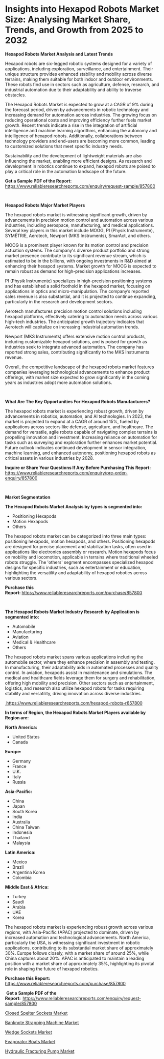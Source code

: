 <p><h1>Insights into Hexapod Robots Market Size: Analysing Market Share, Trends, and Growth from 2025 to 2032</h1></p><p><strong>Hexapod Robots Market Analysis and Latest Trends</strong></p>
<p><p>Hexapod robots are six-legged robotic systems designed for a variety of applications, including exploration, surveillance, and entertainment. Their unique structure provides enhanced stability and mobility across diverse terrains, making them suitable for both indoor and outdoor environments. These robots find use in sectors such as agriculture, defense, research, and industrial automation due to their adaptability and ability to traverse obstacles.</p><p>The Hexapod Robots Market is expected to grow at a CAGR of 9% during the forecast period, driven by advancements in robotic technology and increasing demand for automation across industries. The growing focus on reducing operational costs and improving efficiency further fuels market growth. Recent trends indicate a rise in the integration of artificial intelligence and machine learning algorithms, enhancing the autonomy and intelligence of hexapod robots. Additionally, collaborations between technology providers and end-users are becoming more common, leading to customized solutions that meet specific industry needs.</p><p>Sustainability and the development of lightweight materials are also influencing the market, enabling more efficient designs. As research and development in robotics continue to expand, hexapod robots are poised to play a critical role in the automation landscape of the future.</p></p>
<p><strong>Get a Sample PDF of the Report:&nbsp;</strong> <a href="https://www.reliableresearchreports.com/enquiry/request-sample/857800?utm_campaign=83&utm_medium=2&utm_source=Github&utm_content=ia&utm_term=17022025&utm_id=hexapod-robots">https://www.reliableresearchreports.com/enquiry/request-sample/857800</a></p>
<p>&nbsp;</p>
<p><strong>Hexapod Robots Major Market Players</strong></p>
<p><p>The hexapod robots market is witnessing significant growth, driven by advancements in precision motion control and automation across various industries, including aerospace, manufacturing, and medical applications. Several key players in this market include MOOG, PI (Physik Instrumente), SYMÉTRIE, Aerotech, Newport (MKS Instruments), SmarAct, and others.</p><p>MOOG is a prominent player known for its motion control and precision actuation systems. The company's diverse product portfolio and strong market presence contribute to its significant revenue stream, which is estimated to be in the billions, with ongoing investments in R&D aimed at enhancing their hexapod systems. Market growth for MOOG is expected to remain robust as demand for high-precision applications increases.</p><p>PI (Physik Instrumente) specializes in high-precision positioning systems and has established a solid foothold in the hexapod market, focusing on applications in optics and micro-manipulation. The company’s reported sales revenue is also substantial, and it is projected to continue expanding, particularly in the research and development sectors.</p><p>Aerotech manufactures precision motion control solutions including hexapod platforms, effectively catering to automation needs across various high-tech industries. The anticipated growth trajectory indicates that Aerotech will capitalize on increasing industrial automation trends.</p><p>Newport (MKS Instruments) offers extensive motion control products, including customizable hexapod solutions, and is poised for growth as industries seek to integrate advanced automation. The company has reported strong sales, contributing significantly to the MKS Instruments revenue.</p><p>Overall, the competitive landscape of the hexapod robots market features companies leveraging technological advancements to enhance product offerings, with market size expected to grow significantly in the coming years as industries adopt more automation solutions.</p></p>
<p>&nbsp;</p>
<p><strong>What Are The Key Opportunities For Hexapod Robots Manufacturers?</strong></p>
<p><p>The hexapod robots market is experiencing robust growth, driven by advancements in robotics, automation, and AI technologies. In 2023, the market is projected to expand at a CAGR of around 15%, fueled by applications across sectors like defense, agriculture, and healthcare. The demand for versatile, agile robots capable of navigating complex terrains is propelling innovation and investment. Increasing reliance on automation for tasks such as surveying and exploration further enhances market potential. Future outlook indicates continued development in sensor integration, machine learning, and enhanced autonomy, positioning hexapod robots as critical assets in various industries by 2028.</p></p>
<p><strong>Inquire or Share Your Questions If Any Before Purchasing This Report:</strong> <a href="https://www.reliableresearchreports.com/enquiry/pre-order-enquiry/857800?utm_campaign=83&utm_medium=2&utm_source=Github&utm_content=ia&utm_term=17022025&utm_id=hexapod-robots">https://www.reliableresearchreports.com/enquiry/pre-order-enquiry/857800</a></p>
<p>&nbsp;</p>
<p><strong>Market Segmentation</strong></p>
<p><strong>The Hexapod Robots Market Analysis by types is segmented into:</strong></p>
<p><ul><li>Positioning Hexapods</li><li>Motion Hexapods</li><li>Others</li></ul></p>
<p><p>The hexapod robots market can be categorized into three main types: positioning hexapods, motion hexapods, and others. Positioning hexapods are designed for precise placement and stabilization tasks, often used in applications like electronics assembly or research. Motion hexapods focus on mobility and locomotion, applicable in terrains where traditional wheeled robots struggle. The 'others' segment encompasses specialized hexapod designs for specific industries, such as entertainment or education, highlighting the versatility and adaptability of hexapod robotics across various sectors.</p></p>
<p><strong>Purchase this Report:&nbsp;</strong><a href="https://www.reliableresearchreports.com/purchase/857800?utm_campaign=83&utm_medium=2&utm_source=Github&utm_content=ia&utm_term=17022025&utm_id=hexapod-robots">https://www.reliableresearchreports.com/purchase/857800</a></p>
<p>&nbsp;</p>
<p><strong>The Hexapod Robots Market Industry Research by Application is segmented into:</strong></p>
<p><ul><li>Automobile</li><li>Manufacturing</li><li>Aviation</li><li>Medical & Healthcare</li><li>Others</li></ul></p>
<p><p>The hexapod robots market spans various applications including the automobile sector, where they enhance precision in assembly and testing. In manufacturing, their adaptability aids in automated processes and quality control. In aviation, hexapods assist in maintenance and simulations. The medical and healthcare fields leverage them for surgery and rehabilitation, offering high mobility and precision. Other sectors such as entertainment, logistics, and research also utilize hexapod robots for tasks requiring stability and versatility, driving innovation across diverse industries.</p></p>
<p><a href="https://www.reliableresearchreports.com/hexapod-robots-r857800?utm_campaign=83&utm_medium=2&utm_source=Github&utm_content=ia&utm_term=17022025&utm_id=hexapod-robots">&nbsp;https://www.reliableresearchreports.com/hexapod-robots-r857800</a></p>
<p><strong>In terms of Region, the Hexapod Robots Market Players available by Region are:</strong></p>
<p>
    <p> <strong> North America: </strong>
        <ul>
            <li>United States</li>
            <li>Canada</li>
        </ul>
        </p> 
    <p> <strong> Europe: </strong>
        <ul>
            <li>Germany</li>
            <li>France</li>
            <li>U.K.</li>
            <li>Italy</li>
            <li>Russia</li>
        </ul>
        </p> 
    <p> <strong> Asia-Pacific: </strong>
        <ul>
            <li>China</li>
            <li>Japan</li>
            <li>South Korea</li>
            <li>India</li>
            <li>Australia</li>
            <li>China Taiwan</li>
            <li>Indonesia</li>
            <li>Thailand</li>
            <li>Malaysia</li>
        </ul>
        </p> 
    <p> <strong> Latin America: </strong>
        <ul>
            <li>Mexico</li>
            <li>Brazil</li>
            <li>Argentina Korea</li>
            <li>Colombia</li>
        </ul>
        </p> 
    <p> <strong> Middle East & Africa: </strong>
        <ul>
            <li>Turkey</li>
            <li>Saudi</li>
            <li>Arabia</li>
            <li>UAE</li>
            <li>Korea</li>
        </ul>
    </p>
    </p>
<p><p>The hexapod robots market is experiencing robust growth across various regions, with Asia-Pacific (APAC) projected to dominate, driven by increased automation and technological advancements. North America, particularly the USA, is witnessing significant investment in robotic applications, contributing to its substantial market share of approximately 30%. Europe follows closely, with a market share of around 25%, while China captures about 20%. APAC is anticipated to maintain a leading position with a market share of approximately 35%, highlighting its pivotal role in shaping the future of hexapod robotics.</p></p>
<p><strong>Purchase this Report: </strong><a href="https://www.reliableresearchreports.com/purchase/857800?utm_campaign=83&utm_medium=2&utm_source=Github&utm_content=ia&utm_term=17022025&utm_id=hexapod-robots">https://www.reliableresearchreports.com/purchase/857800</a></p>
<p>&nbsp;<strong>Get a Sample PDF of the Report:&nbsp;&nbsp;</strong><a href="https://www.reliableresearchreports.com/enquiry/request-sample/857800?utm_campaign=83&utm_medium=2&utm_source=Github&utm_content=ia&utm_term=17022025&utm_id=hexapod-robots">https://www.reliableresearchreports.com/enquiry/request-sample/857800</a></p>
<p><strong></strong></p>
<p><p><a href="https://github.com/phephezxnf/Market-Research-Report-List-1/blob/main/closed-spelter-sockets-market.md?utm_campaign=83&utm_medium=2&utm_source=Github&utm_content=ia&utm_term=17022025&utm_id=hexapod-robots">Closed Spelter Sockets Market</a></p><p><a href="https://github.com/iroldilom/Market-Research-Report-List-1/blob/main/banknote-strapping-machine-market.md?utm_campaign=83&utm_medium=2&utm_source=Github&utm_content=ia&utm_term=17022025&utm_id=hexapod-robots">Banknote Strapping Machine Market</a></p><p><a href="https://github.com/watzondechao/Market-Research-Report-List-1/blob/main/wedge-sockets-market.md?utm_campaign=83&utm_medium=2&utm_source=Github&utm_content=ia&utm_term=17022025&utm_id=hexapod-robots">Wedge Sockets Market</a></p><p><a href="https://github.com/slmagaddam/Market-Research-Report-List-1/blob/main/evaporator-boats-market.md?utm_campaign=83&utm_medium=2&utm_source=Github&utm_content=ia&utm_term=17022025&utm_id=hexapod-robots">Evaporator Boats Market</a></p><p><a href="https://github.com/moazugavate/Market-Research-Report-List-1/blob/main/hydraulic-fracturing-pump-market.md?utm_campaign=83&utm_medium=2&utm_source=Github&utm_content=ia&utm_term=17022025&utm_id=hexapod-robots">Hydraulic Fracturing Pump Market</a></p></p>